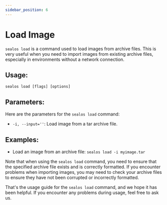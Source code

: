 ```yaml
---
sidebar_position: 6
---
```


# Load Image

`sealos load` is a command used to load images from archive files. This is very useful when you need to import images
from existing archive files, especially in environments without a network connection.

## Usage:

`sealos load [flags] [options]`

## Parameters:

Here are the parameters for the `sealos load` command:

- `-i, --input=''`: Load image from a tar archive file.

## Examples:

- Load an image from an archive file: `sealos load -i myimage.tar`

Note that when using the `sealos load` command, you need to ensure that the specified archive file exists and is
correctly formatted. If you encounter problems when importing images, you may need to check your archive files to ensure
they have not been corrupted or incorrectly formatted.

That's the usage guide for the `sealos load` command, and we hope it has been helpful. If you encounter any problems
during usage, feel free to ask us.
